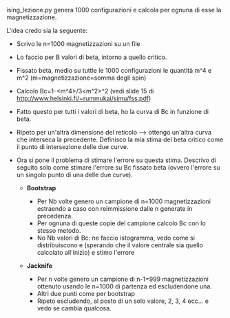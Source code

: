 ising_lezione.py genera 1000 configurazioni e calcola per ognuna di esse la magnetizzazione.

L'idea credo sia la seguente:

* Scrivo le n=1000 magnetizzazioni su un file
* Lo faccio per B valori di beta, intorno a quello critico.
* Fissato beta, medio su tuttle le 1000 configurazioni le quantità m^4 e m^2 (m=magnetizzazione=somma degli spin)
* Calcolo Bc=1-<m^4>/3<m^2>^2 (vedi slide 15 di http://www.helsinki.fi/~rummukai/simu/fss.pdf)
* Fatto questo per tutti i valori di beta, ho la curva di Bc in funzione di beta.

* Ripeto per un'altra dimensione del reticolo --> ottengo un'altra curva che interseca la precedente. Definisco la mia stima del beta critico come il punto di intersezione delle due curve.

* Ora si pone il problema di stimare l'errore su questa stima. Descrivo di seguito solo come stimare l'errore su Bc fissato beta (ovvero l'errore su un singolo punto di una delle due curve).

  * **Bootstrap**
	* Per Nb volte genero un campione di n=1000 magnetizzazioni estraendo a caso con reimmissione dalle n generate in precedenza.
	* Per ognuna di queste copie del campione calcolo Bc con lo stesso metodo.
	* No Nb valori di Bc: ne faccio istogramma, vedo come si distribuiscono e (sperando che il valore centrale sia quello calcolato all'inizio) e stimo l'errore

  * **Jacknife**
	* Per n volte genero un campione di n-1=999 magnetizzazioni ottenuto usando le n=1000 di partenza ed escludendone una.
	* Altri due punti come per bootstrap
	* Ripeto escludendo, al posto di un solo valore, 2, 3, 4 ecc... e vedo se cambia qualcosa.